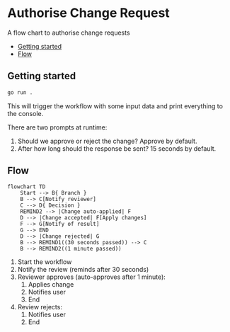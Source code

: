 # Authorise Change Request

A flow chart to authorise change requests

<!-- toc -->

* [Getting started](#getting-started)
* [Flow](#flow)

<!-- Regenerate with "pre-commit run -a markdown-toc" -->

<!-- tocstop -->

## Getting started

```sh
go run .
```

This will trigger the workflow with some input data and print everything to the
console.

There are two prompts at runtime:

1. Should we approve or reject the change? Approve by default.
1. After how long should the response be sent? 15 seconds by default.

## Flow

```mermaid
flowchart TD
    Start --> B{ Branch }
    B --> C[Notify reviewer]
    C --> D{ Decision }
    REMIND2 --> |Change auto-applied| F
    D --> |Change accepted| F[Apply changes]
    F --> G[Notify of result]
    G --> END
    D --> |Change rejected| G
    B --> REMIND1((30 seconds passed)) --> C
    B --> REMIND2((1 minute passed))
```

1. Start the workflow
1. Notify the review (reminds after 30 seconds)
1. Reviewer approves (auto-approves after 1 minute):
   1. Applies change
   1. Notifies user
   1. End
1. Review rejects:
   1. Notifies user
   1. End
